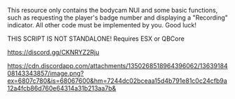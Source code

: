 This resource only contains the bodycam NUI and some basic functions, such as requesting the player's badge number and displaying a "Recording" indicator. All other code must be implemented by you. Good luck!

THIS SCRIPT IS NOT STANDALONE!
Requires ESX or QBCore

https://discord.gg/CKNRYZ2Rju

https://cdn.discordapp.com/attachments/1350268518964396062/1363918408143343857/image.png?ex=6807c780&is=68067600&hm=7244dc02bceaa15d4b791e81c0c24cfb9a12a4fcb86d760e64314a31b213aa7b&
